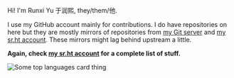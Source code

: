 Hi! I'm Runxi Yu 于润熙, they/them/他.

I use my GitHub account mainly for contributions. I do have repositories on here but they are mostly mirrors of repositories from [my Git server](https://git.runxiyu.org/) and [my sr.ht account](https://git.sr.ht/~runxiyu). These mirrors might lag behind upstream a little.

**Again, check [my sr.ht account](https://git.sr.ht/~runxiyu) for a complete list of stuff.**

![Some top languages card thing](https://github-readme-stats.vercel.app/api/top-langs/?username=runxiyu&hide=html,text,markdown,roff)
